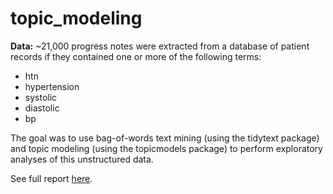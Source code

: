 # topic_modeling

**Data:** ~21,000 progress notes were extracted from a database of patient records if they contained one or more of the following terms:

* htn
* hypertension
* systolic
* diastolic
* bp

The goal was to use bag-of-words text mining (using the tidytext package) and topic modeling (using the topicmodels package) to perform exploratory analyses of this unstructured data.

See full report [here](https://github.com/lopierra/topic_modeling/blob/master/topic_modeling_public.md).
